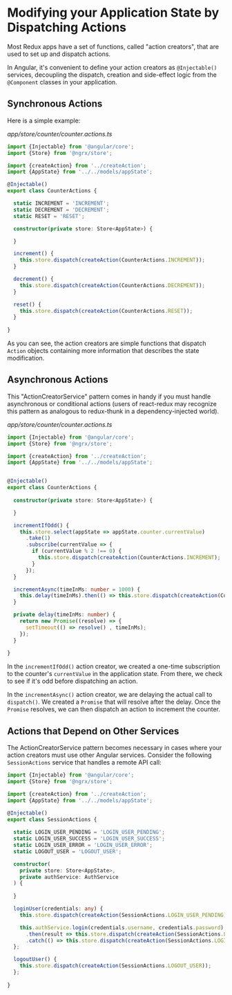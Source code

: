 # Modifying your Application State by Dispatching Actions

Most Redux apps have a set of functions, called "action creators", that are
used to set up and dispatch actions.

In Angular, it's convenient to define your action creators as `@Injectable()` 
services, decoupling the dispatch, creation and side-effect logic from the 
`@Component` classes in your application.

## Synchronous Actions

Here is a simple example:

_app/store/counter/counter.actions.ts_
```typescript
import {Injectable} from '@angular/core';
import {Store} from '@ngrx/store';

import {createAction} from '../createAction';
import {AppState} from '../../models/appState';

@Injectable()
export class CounterActions {

  static INCREMENT = 'INCREMENT';
  static DECREMENT = 'DECREMENT';
  static RESET = 'RESET';

  constructor(private store: Store<AppState>) {

  }

  increment() {
    this.store.dispatch(createAction(CounterActions.INCREMENT));
  }

  decrement() {
    this.store.dispatch(createAction(CounterActions.DECREMENT));
  }

  reset() {
    this.store.dispatch(createAction(CounterActions.RESET));
  }
  
}
```

As you can see, the action creators are simple functions that dispatch `Action` 
objects containing more information that describes the state modification.

## Asynchronous Actions

This "ActionCreatorService" pattern comes in handy if you must handle
asynchronous or conditional actions (users of react-redux may recognize this
pattern as analogous to redux-thunk in a dependency-injected world).

_app/store/counter/counter.actions.ts_
```typescript
import {Injectable} from '@angular/core';
import {Store} from '@ngrx/store';

import {createAction} from '../createAction';
import {AppState} from '../../models/appState';


@Injectable()
export class CounterActions {
  
  constructor(private store: Store<AppState>) {

  }

  incrementIfOdd() {
    this.store.select(appState => appState.counter.currentValue)
      .take(1)
      .subscribe(currentValue => {
        if (currentValue % 2 !== 0) {
          this.store.dispatch(createAction(CounterActions.INCREMENT);
        }
      });
  }

  incrementAsync(timeInMs: number = 1000) {
    this.delay(timeInMs).then(() => this.store.dispatch(createAction(CounterActions.INCREMENT)));
  }

  private delay(timeInMs: number) {
    return new Promise((resolve) => {
      setTimeout(() => resolve() , timeInMs);
    });
  }
  
}
```

In the `incrementIfOdd()` action creator, we created a one-time 
subscription to the counter's `currentValue` in the application state. From 
there, we check to see if it's odd before dispatching an action.

In the `incrementAsync()` action creator, we are delaying the actual call to 
`dispatch()`. We created a `Promise` that will resolve after the delay. Once
the `Promise` resolves, we can then dispatch an action to increment the counter.

## Actions that Depend on Other Services

The ActionCreatorService pattern becomes necessary in cases where your action
creators must use other Angular services. Consider the following
`SessionActions` service that handles a remote API call:

```typescript
import {Injectable} from '@angular/core';
import {Store} from '@ngrx/store';

import {createAction} from '../createAction';
import {AppState} from '../../models/appState';

@Injectable()
export class SessionActions {
  
  static LOGIN_USER_PENDING = 'LOGIN_USER_PENDING';
  static LOGIN_USER_SUCCESS = 'LOGIN_USER_SUCCESS';
  static LOGIN_USER_ERROR = 'LOGIN_USER_ERROR';
  static LOGOUT_USER = 'LOGOUT_USER';

  constructor(
    private store: Store<AppState>,
    private authService: AuthService
  ) {
    
  }

  loginUser(credentials: any) {
    this.store.dispatch(createAction(SessionActions.LOGIN_USER_PENDING));

    this.authService.login(credentials.username, credentials.password)
      .then(result => this.store.dispatch(createAction(SessionActions.LOGIN_USER_SUCCESS, result)))
      .catch(() => this.store.dispatch(createAction(SessionActions.LOGIN_USER_ERROR)));
  };

  logoutUser() {
    this.store.dispatch(createAction(SessionActions.LOGOUT_USER));
  };
  
}
```

